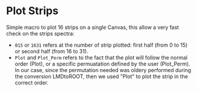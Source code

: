 # Plot Strips
Simple macro to plot 16 strips on a single Canvas, this allow a very fast check on the strips spectra:
-  `015` or `1631` refers at the number of strip plotted: first half (from 0 to 15) or second half (from 16 to 31).  
-  `Plot` and `Plot_Perm` refers to the fact that the plot will follow the normal order (Plot), or a specific permuatation defined by the user (Plot_Perm). 
In our case, since the permutation needed was oldery performed during the conversion LMDtoROOT, then we used "Plot" to plot the strip in the correct order.
